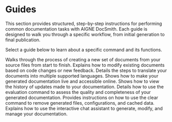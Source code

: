 # Guides

This section provides structured, step-by-step instructions for performing common documentation tasks with AIGNE DocSmith. Each guide is designed to walk you through a specific workflow, from initial generation to final publication.

Select a guide below to learn about a specific command and its functions.

<x-cards data-columns="2">
  <x-card data-title="Generating Documentation" data-icon="lucide:file-plus-2" data-href="/guides/generating-documentation">
    Walks through the process of creating a new set of documents from your source files from start to finish.
  </x-card>
  <x-card data-title="Updating Documentation" data-icon="lucide:file-edit" data-href="/guides/updating-documentation">
    Explains how to modify existing documents based on code changes or new feedback.
  </x-card>
  <x-card data-title="Translating Documentation" data-icon="lucide:languages" data-href="/guides/translating-documentation">
    Details the steps to translate your documents into multiple supported languages.
  </x-card>
  <x-card data-title="Publishing Your Docs" data-icon="lucide:send" data-href="/guides/publishing-your-docs">
    Shows how to make your generated documentation live and accessible online.
  </x-card>
  <x-card data-title="Managing History" data-icon="lucide:history" data-href="/guides/managing-history">
    Shows how to view the history of updates made to your documentation.
  </x-card>
  <x-card data-title="Evaluating Documents" data-icon="lucide:clipboard-check" data-href="/guides/evaluating-documents">
    Details how to use the evaluation command to assess the quality and completeness of your generated documentation.
  </x-card>
  <x-card data-title="Cleaning Up" data-icon="lucide:trash-2" data-href="/guides/cleaning-up">
    Provides instructions on how to use the clear command to remove generated files, configurations, and cached data.
  </x-card>
  <x-card data-title="Interactive Chat" data-icon="lucide:bot" data-href="/guides/interactive-chat">
    Explains how to use the interactive chat assistant to generate, modify, and manage your documentation.
  </x-card>
</x-cards>